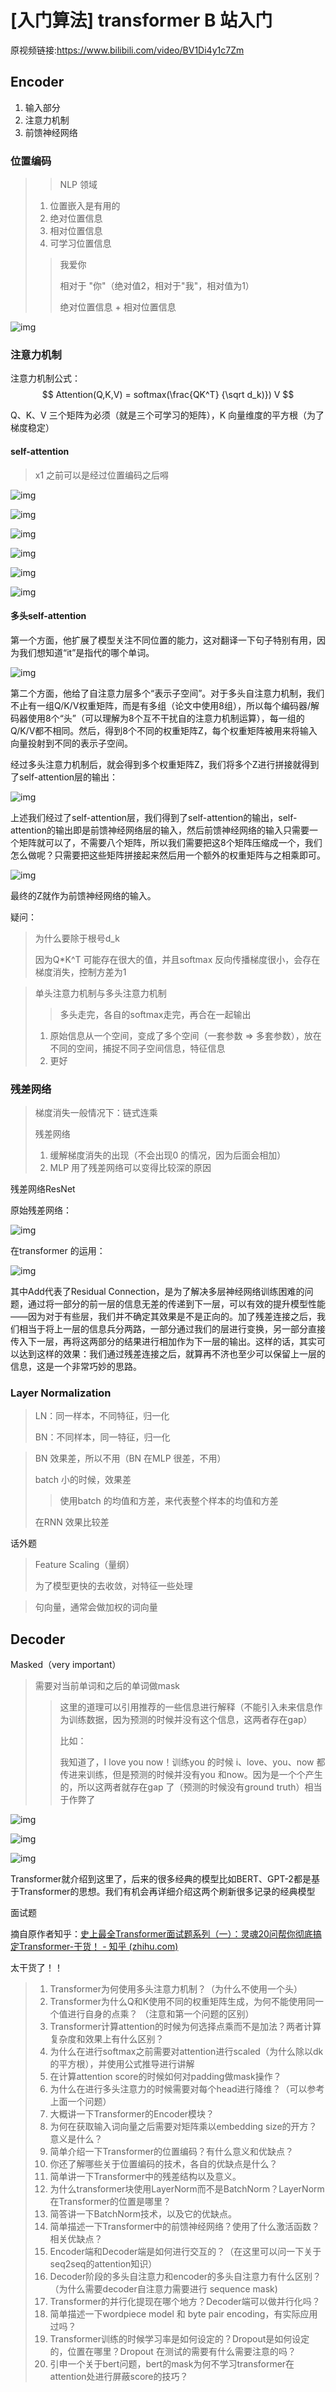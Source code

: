 # [入门算法] transformer B 站入门



原视频链接:https://www.bilibili.com/video/BV1Di4y1c7Zm



## Encoder

1. 输入部分
2. 注意力机制
3. 前馈神经网络

### 位置编码

> > NLP 领域
>
> 1. 位置嵌入是有用的
> 2. 绝对位置信息
> 3. 相对位置信息
> 4. 可学习位置信息
>
> > 我爱你
> >
> > 相对于 "你"（绝对值2，相对于"我"，相对值为1）
> >
> > 绝对位置信息 + 相对位置信息

![img](https://pic1.zhimg.com/v2-8c63aaf7e71b94fdb5d6df89abdaf118_r.jpg)

### 注意力机制

注意力机制公式：
$$
Attention(Q,K,V) = softmax(\frac{QK^T} {\sqrt d_k)}) V
$$


Q、K、V 三个矩阵为必须（就是三个可学习的矩阵），K 向量维度的平方根（为了梯度稳定）

#### self-attention

> x1 之前可以是经过位置编码之后嘚

![img](https://pic3.zhimg.com/v2-15142b393f03a309c926754f00307d46_r.jpg)

![img](https://pic2.zhimg.com/v2-42ccd93ac7540619b02ef03faef21c15_r.jpg)

![img](https://pic3.zhimg.com/v2-8a98e66c20fb25e96e1f690309ae6166_r.jpg)

![img](https://pic3.zhimg.com/v2-1701b674a3e09ae91301d6cd9727f912_r.jpg)

![img](https://pic3.zhimg.com/v2-3577071e71ccfa49a4f60f4a5187f0ce_r.jpg)

![img](https://pic4.zhimg.com/v2-0190eb46d1c46efc04926821e69fd377_r.jpg)

#### 多头self-attention

第一个方面，他扩展了模型关注不同位置的能力，这对翻译一下句子特别有用，因为我们想知道“it”是指代的哪个单词。

![img](https://pic1.zhimg.com/v2-dc386abf38141384c43918689b0bbb64_r.jpg)

第二个方面，他给了自注意力层多个“表示子空间”。对于多头自注意力机制，我们不止有一组Q/K/V权重矩阵，而是有多组（论文中使用8组），所以每个编码器/解码器使用8个“头”（可以理解为8个互不干扰自的注意力机制运算），每一组的Q/K/V都不相同。然后，得到8个不同的权重矩阵Z，每个权重矩阵被用来将输入向量投射到不同的表示子空间。

经过多头注意力机制后，就会得到多个权重矩阵Z，我们将多个Z进行拼接就得到了self-attention层的输出：

![img](https://pic2.zhimg.com/v2-1be30f537678c89b2768ed31ff5bb491_r.jpg)



上述我们经过了self-attention层，我们得到了self-attention的输出，self-attention的输出即是前馈神经网络层的输入，然后前馈神经网络的输入只需要一个矩阵就可以了，不需要八个矩阵，所以我们需要把这8个矩阵压缩成一个，我们怎么做呢？只需要把这些矩阵拼接起来然后用一个额外的权重矩阵与之相乘即可。

![img](https://pic4.zhimg.com/v2-7394f6eb418b403588b0ca5a6751749f_r.jpg)

最终的Z就作为前馈神经网络的输入。

疑问：

> 为什么要除于根号d_k
>
> 因为Q*K^T 可能存在很大的值，并且softmax 反向传播梯度很小，会存在梯度消失，控制方差为1



> 单头注意力机制与多头注意力机制
>
> > 多头走完，各自的softmax走完，再合在一起输出
>
> 1. 原始信息从一个空间，变成了多个空间（一套参数 => 多套参数），放在不同的空间，捕捉不同子空间信息，特征信息
> 2. 更好







### 残差网络

> 梯度消失一般情况下：链式连乘
>
> 残差网络
>
> 1. 缓解梯度消失的出现（不会出现0 的情况，因为后面会相加）
> 2. MLP 用了残差网络可以变得比较深的原因

残差网络ResNet

原始残差网络：

![img](https://pic3.zhimg.com/v2-39dabdf70ac19c0c92b86d53375d8c06_r.jpg)

在transformer 的运用：

![img](https://pic4.zhimg.com/v2-eafcf1c4c21becd37f3c7fcb4ec19723_r.jpg)

 其中Add代表了Residual Connection，是为了解决多层神经网络训练困难的问题，通过将一部分的前一层的信息无差的传递到下一层，可以有效的提升模型性能——因为对于有些层，我们并不确定其效果是不是正向的。加了残差连接之后，我们相当于将上一层的信息兵分两路，一部分通过我们的层进行变换，另一部分直接传入下一层，再将这两部分的结果进行相加作为下一层的输出。这样的话，其实可以达到这样的效果：我们通过残差连接之后，就算再不济也至少可以保留上一层的信息，这是一个非常巧妙的思路。



### Layer Normalization

> LN：同一样本，不同特征，归一化
>
> BN：不同样本，同一特征，归一化

> BN 效果差，所以不用（BN 在MLP 很差，不用）
>
> batch 小的时候，效果差
>
> > 使用batch 的均值和方差，来代表整个样本的均值和方差
>
> 在RNN 效果比较差

话外题

> Feature Scaling（量纲）
>
> 为了模型更快的去收敛，对特征一些处理



> 句向量，通常会做加权的词向量



## Decoder

Masked（very important）

> 需要对当前单词和之后的单词做mask
>
> > 这里的道理可以引用推荐的一些信息进行解释（不能引入未来信息作为训练数据，因为预测的时候并没有这个信息，这两者存在gap）
> >
> > 比如：
> >
> > 我知道了，I love you now！训练you 的时候 i、love、you、now 都传进来训练，但是预测的时候并没有you 和now。因为是一个个产生的，所以这两者就存在gap 了（预测的时候没有ground truth）相当于作弊了

![img](https://pic4.zhimg.com/v2-5e32534b9a651289cb3eb2b409d5996b_r.jpg)

![img](https://pic1.zhimg.com/v2-1d9129c9c0d5367591bd093f79155e40_r.jpg)

![img](https://pic4.zhimg.com/v2-8fbde14eac35db43cfe1734d4714a7db_r.jpg)

Transformer就介绍到这里了，后来的很多经典的模型比如BERT、GPT-2都是基于Transformer的思想。我们有机会再详细介绍这两个刷新很多记录的经典模型



面试题

摘自原作者知乎：[史上最全Transformer面试题系列（一）：灵魂20问帮你彻底搞定Transformer-干货！ - 知乎 (zhihu.com)](https://zhuanlan.zhihu.com/p/148656446)

太干货了！！

> 1. Transformer为何使用多头注意力机制？（为什么不使用一个头）
> 2. Transformer为什么Q和K使用不同的权重矩阵生成，为何不能使用同一个值进行自身的点乘？ （注意和第一个问题的区别）
> 3. Transformer计算attention的时候为何选择点乘而不是加法？两者计算复杂度和效果上有什么区别？
> 4. 为什么在进行softmax之前需要对attention进行scaled（为什么除以dk的平方根），并使用公式推导进行讲解
> 5. 在计算attention score的时候如何对padding做mask操作？
> 6. 为什么在进行多头注意力的时候需要对每个head进行降维？（可以参考上面一个问题）
> 7. 大概讲一下Transformer的Encoder模块？
> 8. 为何在获取输入词向量之后需要对矩阵乘以embedding size的开方？意义是什么？
> 9. 简单介绍一下Transformer的位置编码？有什么意义和优缺点？
> 10. 你还了解哪些关于位置编码的技术，各自的优缺点是什么？
> 11. 简单讲一下Transformer中的残差结构以及意义。
> 12. 为什么transformer块使用LayerNorm而不是BatchNorm？LayerNorm 在Transformer的位置是哪里？
> 13. 简答讲一下BatchNorm技术，以及它的优缺点。
> 14. 简单描述一下Transformer中的前馈神经网络？使用了什么激活函数？相关优缺点？
> 15. Encoder端和Decoder端是如何进行交互的？（在这里可以问一下关于seq2seq的attention知识）
> 16. Decoder阶段的多头自注意力和encoder的多头自注意力有什么区别？（为什么需要decoder自注意力需要进行 sequence mask)
> 17. Transformer的并行化提现在哪个地方？Decoder端可以做并行化吗？
> 18. 简单描述一下wordpiece model 和 byte pair encoding，有实际应用过吗？
> 19. Transformer训练的时候学习率是如何设定的？Dropout是如何设定的，位置在哪里？Dropout 在测试的需要有什么需要注意的吗？
> 20. 引申一个关于bert问题，bert的mask为何不学习transformer在attention处进行屏蔽score的技巧？



